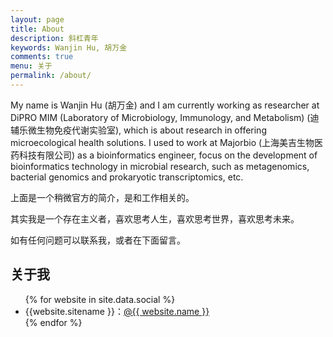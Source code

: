 ```yaml
---
layout: page
title: About
description: 斜杠青年
keywords: Wanjin Hu, 胡万金
comments: true
menu: 关于
permalink: /about/
---
```


My name is Wanjin Hu (胡万金) and I am currently working as researcher at DiPRO MIM (Laboratory of Microbiology, Immunology, and Metabolism) (迪辅乐微生物免疫代谢实验室), which is about research in offering microecological health solutions. I used to work at Majorbio (上海美吉生物医药科技有限公司) as a bioinformatics engineer, focus on the development of bioinformatics technology in microbial research, such as metagenomics, bacterial genomics and prokaryotic transcriptomics, etc.

上面是一个稍微官方的简介，是和工作相关的。

其实我是一个存在主义者，喜欢思考人生，喜欢思考世界，喜欢思考未来。

如有任何问题可以联系我，或者在下面留言。

## 关于我

<ul>
{% for website in site.data.social %}
<li>{{website.sitename }}：<a href="{{ website.url }}" target="_blank">@{{ website.name }}</a></li>
{% endfor %}
</ul>
